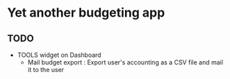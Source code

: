 # Yet another budgeting app

## TODO

* TOOLS widget on Dashboard
  * Mail budget export : Export user's accounting as a CSV file and mail it to the user
